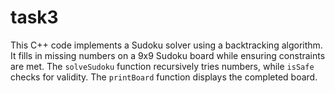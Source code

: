 # task3
This C++ code implements a Sudoku solver using a backtracking algorithm. It fills in missing numbers on a 9x9 Sudoku board while ensuring constraints are met. The `solveSudoku` function recursively tries numbers, while `isSafe` checks for validity. The `printBoard` function displays the completed board.
